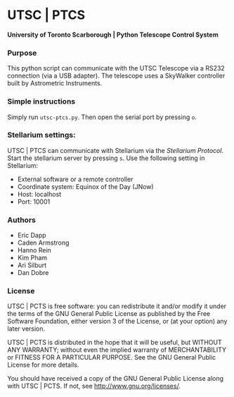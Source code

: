 # UTSC | PTCS
**University of Toronto Scarborough | Python Telescope Control System**

### Purpose
This python script can communicate with the UTSC Telescope via a RS232 connection (via a USB adapter). The telescope uses a SkyWalker controller built by Astrometric Instruments.

### Simple instructions
Simply run `utsc-ptcs.py`. Then open the serial port by pressing `o`. 

### Stellarium settings:
UTSC | PTCS can communicate with Stellarium via the *Stellarium Protocol*.
Start the stellarium server by pressing `s`. 
Use the following setting in Stellarium:
  - External software or a remote controller
  - Coordinate system: Equinox of the Day (JNow)
  - Host: localhost
  - Port: 10001

### Authors
- Eric Dapp
- Caden Armstrong
- Hanno Rein
- Kim Pham
- Ari Silburt
- Dan Dobre 

### License
UTSC | PCTS is free software: you can redistribute it and/or modify
it under the terms of the GNU General Public License as published by
the Free Software Foundation, either version 3 of the License, or
(at your option) any later version.

UTSC | PCTS is distributed in the hope that it will be useful,
but WITHOUT ANY WARRANTY; without even the implied warranty of
MERCHANTABILITY or FITNESS FOR A PARTICULAR PURPOSE.  See the
GNU General Public License for more details.

You should have received a copy of the GNU General Public License
along with UTSC | PCTS.  If not, see <http://www.gnu.org/licenses/>.

